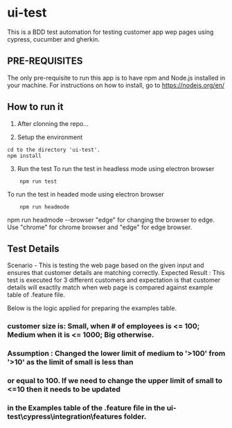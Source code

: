 # ui-test
This is a BDD test automation for testing customer app wep pages using cypress, cucumber and gherkin.


## PRE-REQUISITES ##

The only pre-requisite to run this app is to have npm and Node.js installed in your machine. For instructions on how to install, go to https://nodejs.org/en/


## How to run it ##

1. After clonning the repo...

2. Setup the environment
```
cd to the directory 'ui-test'.
npm install
```
3. Run the test
To run the test in headless mode using electron browser
```
	npm run test
```
To run the test in headed mode using electron browser

```
	npm run headmode
```

npm run headmode  --browser "edge" for changing the browser to edge. Use "chrome" for chrome browser and "edge" for edge browser.



## Test Details ##
Scenario - This is testing the web page based on the given input and ensures that customer details are matching correctly. 
Expected Result : This test is executed for 3 different customers and expectation is that customer details will exactlly match when web page is compared against 
example table of .feature file.

Below is the logic applied for preparing the examples table. 
### customer size is: Small, when # of employees is <= 100; Medium when it is <= 1000; Big otherwise. 

### Assumption : Changed the lower limit of medium to '>100' from '>10' as the limit of small is less than 
### or equal to 100. If we need to change the upper limit of small to <=10 then it needs to be updated
###  in the Examples table of the .feature file in the ui-test\cypress\integration\features folder. 
